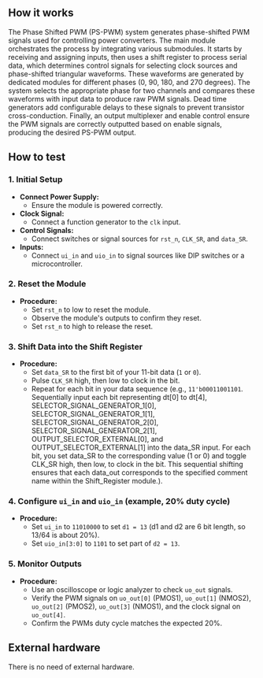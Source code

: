 <!---

This file is used to generate your project datasheet. Please fill in the information below and delete any unused
sections.

You can also include images in this folder and reference them in the markdown. Each image must be less than
512 kb in size, and the combined size of all images must be less than 1 MB.
-->

## How it works

The Phase Shifted PWM (PS-PWM) system generates phase-shifted PWM signals used for controlling power converters. The main module orchestrates the process by integrating various submodules. It starts by receiving and assigning inputs, then uses a shift register to process serial data, which determines control signals for selecting clock sources and phase-shifted triangular waveforms. These waveforms are generated by dedicated modules for different phases (0, 90, 180, and 270 degrees). The system selects the appropriate phase for two channels and compares these waveforms with input data to produce raw PWM signals. Dead time generators add configurable delays to these signals to prevent transistor cross-conduction. Finally, an output multiplexer and enable control ensure the PWM signals are correctly outputted based on enable signals, producing the desired PS-PWM output.

## How to test

### 1. Initial Setup
- **Connect Power Supply:**
  - Ensure the module is powered correctly.
- **Clock Signal:**
  - Connect a function generator to the `clk` input.
- **Control Signals:**
  - Connect switches or signal sources for `rst_n`, `CLK_SR`, and `data_SR`.
- **Inputs:**
  - Connect `ui_in` and `uio_in` to signal sources like DIP switches or a microcontroller.

### 2. Reset the Module
- **Procedure:**
  - Set `rst_n` to low to reset the module.
  - Observe the module's outputs to confirm they reset.
  - Set `rst_n` to high to release the reset.

### 3. Shift Data into the Shift Register
- **Procedure:**
  - Set `data_SR` to the first bit of your 11-bit data (`1` or `0`).
  - Pulse `CLK_SR` high, then low to clock in the bit.
  - Repeat for each bit in your data sequence (e.g., `11'b00011001101`. Sequentially input each bit representing dt[0] to dt[4], SELECTOR_SIGNAL_GENERATOR_1[0], SELECTOR_SIGNAL_GENERATOR_1[1], SELECTOR_SIGNAL_GENERATOR_2[0], SELECTOR_SIGNAL_GENERATOR_2[1], OUTPUT_SELECTOR_EXTERNAL[0], and OUTPUT_SELECTOR_EXTERNAL[1] into the data_SR input. For each bit, you set data_SR to the corresponding value (1 or 0) and toggle CLK_SR high, then low, to clock in the bit. This sequential shifting ensures that each data_out corresponds to the specified comment name within the Shift_Register module.).

### 4. Configure `ui_in` and `uio_in` (example, 20% duty cycle)
- **Procedure:**
  - Set `ui_in` to `11010000` to set `d1 = 13` (d1 and d2 are 6 bit length, so 13/64 is about 20%).
  - Set `uio_in[3:0]` to `1101` to set part of `d2 = 13`.

### 5. Monitor Outputs
- **Procedure:**
  - Use an oscilloscope or logic analyzer to check `uo_out` signals.
  - Verify the PWM signals on `uo_out[0]` (PMOS1), `uo_out[1]` (NMOS2), `uo_out[2]` (PMOS2), `uo_out[3]` (NMOS1), and the clock signal on `uo_out[4]`.
  - Confirm the PWMs duty cycle matches the expected 20%.


## External hardware

There is no need of external hardware.
